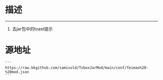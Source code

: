 



# 描述
----

1. 去jar包中的toast提示

# 源地址
    ```
    https://raw.kkgithub.com/samisold/TvboxJarMod/main/conf/feimao%20-%20mod.json
    ```

